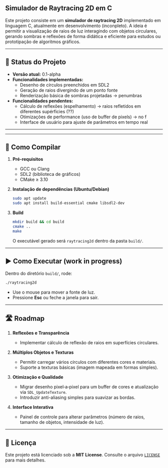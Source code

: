 ## Simulador de Raytracing 2D em C

Este projeto consiste em um **simulador de raytracing 2D** implementado em linguagem C, atualmente em desenvolvimento (inconpleto). A ideia é permitir a visualização de raios de luz interagindo com objetos circulares, gerando sombras e reflexões de forma didática e eficiente para estudos ou prototipação de algoritmos gráficos.

---

## 📝 Status do Projeto

- **Versão atual:** 0.1-alpha  
- **Funcionalidades implementadas:**  
  - Desenho de círculos preenchidos em SDL2  
  - Geração de raios divergindo de um ponto fonte  
  - Renderização básica de sombras projetadas -> penumbras  
- **Funcionalidades pendentes:**  
  - Cálculo de reflexões (espelhamento) -> raios refletidos em diferentes supérficies (??)
  - Otimizações de performance (uso de buffer de pixels) -> no f
  - Interface de usuário para ajuste de parâmetros em tempo real  

---

---
## 🚀 Como Compilar

1. **Pré-requisitos**  
   - GCC ou Clang  
   - SDL2 (biblioteca de gráficos)  
   - CMake ≥ 3.10  

2. **Instalação de dependências (Ubuntu/Debian)**  
   ```bash
   sudo apt update
   sudo apt install build-essential cmake libsdl2-dev
   ```

3. **Build**  
   ```bash
   mkdir build && cd build
   cmake ..
   make
   ```

   O executável gerado será `raytracing2d` dentro da pasta `build/`.

---

## ▶️ Como Executar (work in progress)

Dentro do diretório `build/`, rode:

```bash
./raytracing2d
```

- Use o mouse para mover a fonte de luz.  
- Pressione **Esc** ou feche a janela para sair.

---

## 🛣️ Roadmap

1. **Reflexões e Transparência**  
   - Implementar cálculo de reflexão de raios em superfícies circulares.  

2. **Múltiplos Objetos e Texturas**  
   - Permitir carregar vários círculos com diferentes cores e materiais.  
   - Suporte a texturas básicas (imagem mapeada em formas simples).

3. **Otimização e Qualidade**  
   - Migrar desenho pixel‐a‐pixel para um buffer de cores e atualização via `SDL_UpdateTexture`.  
   - Introduzir anti-aliasing simples para suavizar as bordas.

4. **Interface Interativa**  
   - Painel de controle para alterar parâmetros (número de raios, tamanho de objetos, intensidade de luz).  

---

## 📄 Licença

Este projeto está licenciado sob a **MIT License**. Consulte o arquivo [`LICENSE`](./LICENSE) para mais detalhes.
